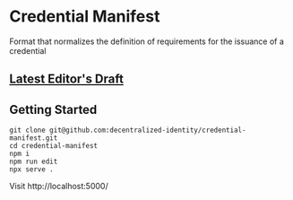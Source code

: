 # Credential Manifest
Format that normalizes the definition of requirements for the issuance of a credential

## [Latest Editor's Draft](https://identity.foundation/credential-manifest/)

## Getting Started

```
git clone git@github.com:decentralized-identity/credential-manifest.git
cd credential-manifest
npm i
npm run edit
npx serve .
```

Visit http://localhost:5000/
